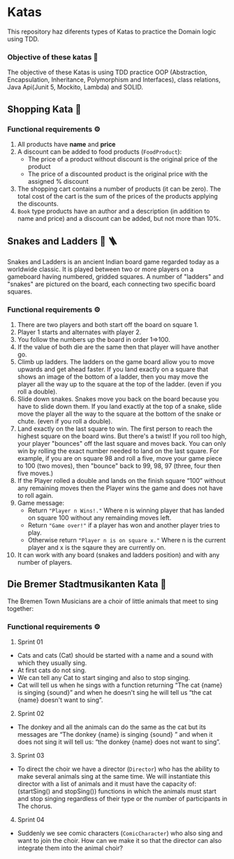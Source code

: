 # Katas

This repository haz diferents types of Katas to practice the Domain logic using TDD.

### Objective of these katas :movie_camera:
The objective of these Katas is using TDD practice OOP (Abstraction, Encapsulation, Inheritance, Polymorphism and Interfaces), class relations,  Java Api(Junit 5, Mockito, Lambda) and SOLID.

## Shopping Kata :shopping_cart:
### Functional requirements :gear:
1. All products have **name** and **price**
2. A discount can be added to food products (`FoodProduct`):
     - The price of a product without discount is the original price of the product
     - The price of a discounted product is the original price with the assigned % discount
3. The shopping cart contains a number of products (it can be zero). The total cost of the cart is the sum of the prices of the products applying the discounts.
4. `Book` type products have an author and a description (in addition to name and price) and a discount can be added, but not more than 10%.

## Snakes and Ladders :snake: :ladder:
Snakes and Ladders is an ancient Indian board game regarded today as a worldwide classic. It is played between two or more players on a gameboard having numbered, gridded squares. A number of "ladders" and "snakes" are pictured on the board, each connecting two specific board squares.
### Functional requirements :gear:
1. There are two players and both start off the board on square 1.
2. Player 1 starts and alternates with player 2.
3. You follow the numbers up the board in order 1=>100.
4. If the value of both die are the same then that player will have another go.
5. Climb up ladders. The ladders on the game board allow you to move upwards and get ahead faster. If you land exactly on a square that shows an image of the bottom of a ladder, then you may move the player all the way up to the square at the top of the ladder. (even if you roll a double).
6. Slide down snakes. Snakes move you back on the board because you have to slide down them. If you land exactly at the top of a snake, slide move the player all the way to the square at the bottom of the snake or chute. (even if you roll a double).
7. Land exactly on the last square to win. The first person to reach the highest square on the board wins. But there's a twist! If you roll too high, your player "bounces" off the last square and moves back. You can only win by rolling the exact number needed to land on the last square. For example, if you are on square 98 and roll a five, move your game piece to 100 (two moves), then "bounce" back to 99, 98, 97 (three, four then five moves.)
8. If the Player rolled a double and lands on the finish square “100” without any remaining moves then the Player wins the game and does not have to roll again.
9. Game message:
    - Return `"Player n Wins!."` Where n is winning player that has landed on square 100 without any remainding moves left.
    - Return `"Game over!"` if a player has won and another player tries to play.
    - Otherwise return `"Player n is on square x."` Where n is the current player and x is the sqaure they are currently on.
10. It can work with any board (snakes and ladders position) and with any number of players.

## Die Bremer Stadtmusikanten Kata :musical_note:
The Bremen Town Musicians are a choir of little animals that meet to sing together:
### Functional requirements :gear:
1. Sprint 01
  - Cats and cats (Cat) should be started with a name and a sound with which they usually sing.
  - At first cats do not sing.
  - We can tell any Cat to start singing and also to stop singing.
  - Cat will tell us when he sings with a function returning “The cat {name} is singing {sound}” and when he doesn't sing he will tell us “the cat {name} doesn't want to sing”.
2. Sprint 02
  - The donkey and all the animals can do the same as the cat but its messages are “The donkey {name} is singing {sound} ” and when it does not sing it will tell us: “the donkey {name} does not want to sing”.
3. Sprint 03
- To direct the choir we have a director (`Director`) who has the ability to make several animals sing at the same time. We will instantiate this director with a list of animals and it must have the capacity of: (startSing() and stopSing()) functions in which the animals must start and stop singing regardless of their type or the number of participants in The chorus.
4. Sprint 04
- Suddenly we see comic characters (`ComicCharacter`) who also sing and want to join the choir. How can we make it so that the director can also integrate them into the animal choir?
